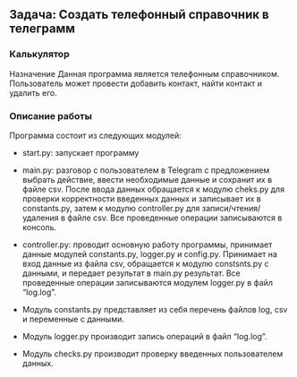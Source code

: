 ## Задача: Создать телефонный справочник в телеграмм
### Калькулятор
Назначение
Данная программа является телефонным справочником. Пользователь может провести добавить контакт, найти контакт и удалить его.

### Описание работы
Программа состоит из следующих модулей:

* start.py: запускает программу

* main.py: разговор с пользователем в Telegram с предложением выбрать действие, ввести необходимые данные и сохранит их в файле csv. После ввода данных обращается к модулю cheks.py для проверки корректности введенных данных и записывает их в constants.py, затем к модулю controller.py для записи/чтения/удаления в файле csv. Все проведенные операции записываются в консоль.


* controller.py: проводит основную работу программы, принимает данные модулей  constants.py, logger.py и config.py. Принимает на вход данные из файла csv, обращается к модулю constsnts.py с данными, и передает результат в main.py результат. Все проведенные операции записываются модулем logger.py в файл “log.log”.

* Модуль constants.py представляет из себя перечень файлов log, csv и переменные с данными.

* Модуль logger.py производит запись операций в файл “log.log”.

* Модуль cheсks.py производит проверку введенных пользователем данных.